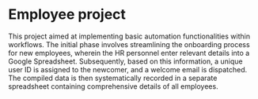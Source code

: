 # Employee project

This project aimed at implementing basic automation functionalities within workflows. The initial phase involves streamlining the onboarding process for new employees, wherein the HR personnel enter relevant details into a Google Spreadsheet. Subsequently, based on this information, a unique user ID is assigned to the newcomer, and a welcome email is dispatched. The compiled data is then systematically recorded in a separate spreadsheet containing comprehensive details of all employees.
 
